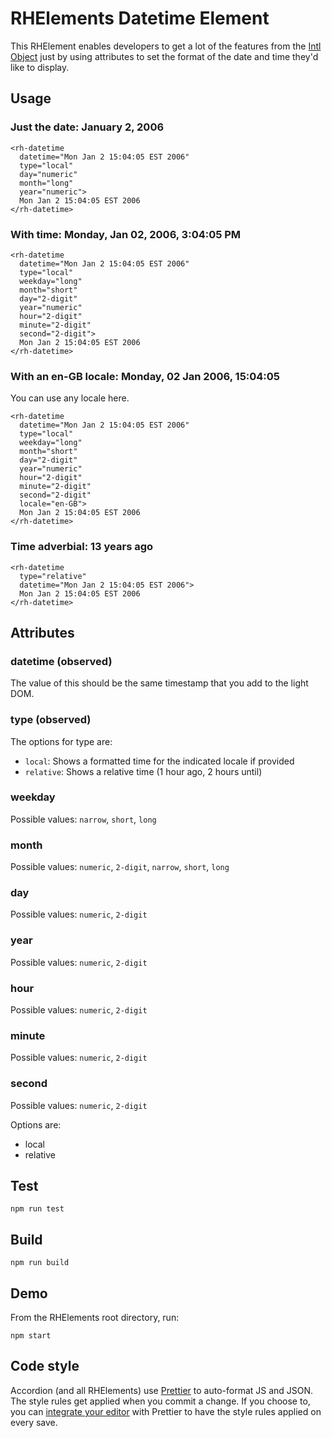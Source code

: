 # RHElements Datetime Element

This RHElement enables developers to get a lot of the features from the [Intl Object](https://developer.mozilla.org/en-US/docs/Web/JavaScript/Reference/Global_Objects/Intl) just by using attributes to set the format of the date and time they'd like to display.

## Usage

### Just the date: January 2, 2006
```
<rh-datetime
  datetime="Mon Jan 2 15:04:05 EST 2006"
  type="local"
  day="numeric"
  month="long"
  year="numeric">
  Mon Jan 2 15:04:05 EST 2006
</rh-datetime>
```

### With time: Monday, Jan 02, 2006, 3:04:05 PM
```
<rh-datetime
  datetime="Mon Jan 2 15:04:05 EST 2006"
  type="local"
  weekday="long"
  month="short"
  day="2-digit"
  year="numeric"
  hour="2-digit"
  minute="2-digit"
  second="2-digit">
  Mon Jan 2 15:04:05 EST 2006
</rh-datetime>
```

### With an en-GB locale: Monday, 02 Jan 2006, 15:04:05
You can use any locale here.
```
<rh-datetime
  datetime="Mon Jan 2 15:04:05 EST 2006"
  type="local"
  weekday="long"
  month="short"
  day="2-digit"
  year="numeric"
  hour="2-digit"
  minute="2-digit"
  second="2-digit"
  locale="en-GB">
  Mon Jan 2 15:04:05 EST 2006
</rh-datetime>
```

### Time adverbial: 13 years ago
```
<rh-datetime
  type="relative"
  datetime="Mon Jan 2 15:04:05 EST 2006">
  Mon Jan 2 15:04:05 EST 2006
</rh-datetime>
```

## Attributes

### datetime (observed)

The value of this should be the same timestamp that you add to the light DOM.

### type (observed)

The options for type are:
- `local`: Shows a formatted time for the indicated locale if provided
- `relative`: Shows a relative time (1 hour ago, 2 hours until)

### weekday

Possible values: `narrow`, `short`, `long`

### month

Possible values: `numeric`, `2-digit`, `narrow`, `short`, `long`

### day

Possible values: `numeric`, `2-digit`

### year

Possible values: `numeric`, `2-digit`

### hour

Possible values: `numeric`, `2-digit`

### minute

Possible values: `numeric`, `2-digit`

### second

Possible values: `numeric`, `2-digit`

Options are:
- local
- relative

## Test

    npm run test

## Build

    npm run build

## Demo

From the RHElements root directory, run:

    npm start

## Code style

Accordion (and all RHElements) use [Prettier][prettier] to auto-format JS and JSON.  The style rules get applied when you commit a change.  If you choose to, you can [integrate your editor][prettier-ed] with Prettier to have the style rules applied on every save.

[prettier]: https://github.com/prettier/prettier/
[prettier-ed]: https://github.com/prettier/prettier/#editor-integration
[web-component-tester]: https://github.com/Polymer/web-component-tester
